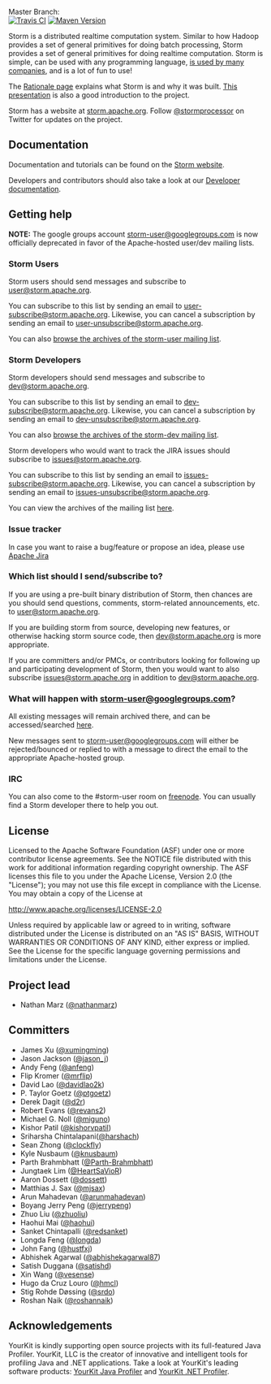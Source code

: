 Master Branch:  
[![Travis CI](https://travis-ci.org/apache/storm.svg?branch=master)](https://travis-ci.org/apache/storm)
[![Maven Version](https://maven-badges.herokuapp.com/maven-central/org.apache.storm/storm-core/badge.svg)](http://search.maven.org/#search|gav|1|g:"org.apache.storm"%20AND%20a:"storm-core")
 
Storm is a distributed realtime computation system. Similar to how Hadoop provides a set of general primitives for doing batch processing, Storm provides a set of general primitives for doing realtime computation. Storm is simple, can be used with any programming language, [is used by many companies](http://storm.apache.org/documentation/Powered-By.html), and is a lot of fun to use!

The [Rationale page](http://storm.apache.org/documentation/Rationale.html) explains what Storm is and why it was built. [This presentation](http://vimeo.com/40972420) is also a good introduction to the project.

Storm has a website at [storm.apache.org](http://storm.apache.org). Follow [@stormprocessor](https://twitter.com/stormprocessor) on Twitter for updates on the project.

## Documentation

Documentation and tutorials can be found on the [Storm website](http://storm.apache.org/documentation/Home.html).

Developers and contributors should also take a look at our [Developer documentation](DEVELOPER.md).


## Getting help

__NOTE:__ The google groups account storm-user@googlegroups.com is now officially deprecated in favor of the Apache-hosted user/dev mailing lists.

### Storm Users
Storm users should send messages and subscribe to [user@storm.apache.org](mailto:user@storm.apache.org).

You can subscribe to this list by sending an email to [user-subscribe@storm.apache.org](mailto:user-subscribe@storm.apache.org). Likewise, you can cancel a subscription by sending an email to [user-unsubscribe@storm.apache.org](mailto:user-unsubscribe@storm.apache.org).

You can also [browse the archives of the storm-user mailing list](http://mail-archives.apache.org/mod_mbox/storm-user/).

### Storm Developers
Storm developers should send messages and subscribe to [dev@storm.apache.org](mailto:dev@storm.apache.org).

You can subscribe to this list by sending an email to [dev-subscribe@storm.apache.org](mailto:dev-subscribe@storm.apache.org). Likewise, you can cancel a subscription by sending an email to [dev-unsubscribe@storm.apache.org](mailto:dev-unsubscribe@storm.apache.org).

You can also [browse the archives of the storm-dev mailing list](http://mail-archives.apache.org/mod_mbox/storm-dev/).

Storm developers who would want to track the JIRA issues should subscribe to [issues@storm.apache.org](mailto:issues@storm.apache.org).

You can subscribe to this list by sending an email to [issues-subscribe@storm.apache.org](mailto:issues-subscribe@storm.apache.org). Likewise, you can cancel a subscription by sending an email to [issues-unsubscribe@storm.apache.org](mailto:issues-unsubscribe@storm.apache.org).

You can view the archives of the mailing list [here](http://mail-archives.apache.org/mod_mbox/storm-issues/).

### Issue tracker
In case you want to raise a bug/feature or propose an idea, please use [Apache Jira](https://issues.apache.org/jira/projects/STORM)

### Which list should I send/subscribe to?
If you are using a pre-built binary distribution of Storm, then chances are you should send questions, comments, storm-related announcements, etc. to [user@storm.apache.org](mailto:user@storm.apache.org).

If you are building storm from source, developing new features, or otherwise hacking storm source code, then [dev@storm.apache.org](mailto:dev@storm.apache.org) is more appropriate.

If you are committers and/or PMCs, or contributors looking for following up and participating development of Storm, then you would want to also subscribe [issues@storm.apache.org](issues@storm.apache.org) in addition to [dev@storm.apache.org](dev@storm.apache.org).

### What will happen with storm-user@googlegroups.com?
All existing messages will remain archived there, and can be accessed/searched [here](https://groups.google.com/forum/#!forum/storm-user).

New messages sent to storm-user@googlegroups.com will either be rejected/bounced or replied to with a message to direct the email to the appropriate Apache-hosted group.

### IRC
You can also come to the #storm-user room on [freenode](http://freenode.net/). You can usually find a Storm developer there to help you out.

## License

Licensed to the Apache Software Foundation (ASF) under one
or more contributor license agreements.  See the NOTICE file
distributed with this work for additional information
regarding copyright ownership.  The ASF licenses this file
to you under the Apache License, Version 2.0 (the
"License"); you may not use this file except in compliance
with the License.  You may obtain a copy of the License at

  http://www.apache.org/licenses/LICENSE-2.0

Unless required by applicable law or agreed to in writing,
software distributed under the License is distributed on an
"AS IS" BASIS, WITHOUT WARRANTIES OR CONDITIONS OF ANY
KIND, either express or implied.  See the License for the
specific language governing permissions and limitations
under the License.


## Project lead

* Nathan Marz ([@nathanmarz](http://twitter.com/nathanmarz))

## Committers

* James Xu ([@xumingming](https://github.com/xumingming))
* Jason Jackson ([@jason_j](http://twitter.com/jason_j))
* Andy Feng ([@anfeng](https://github.com/anfeng))
* Flip Kromer ([@mrflip](https://github.com/mrflip))
* David Lao ([@davidlao2k](https://github.com/davidlao2k))
* P. Taylor Goetz ([@ptgoetz](https://github.com/ptgoetz))
* Derek Dagit ([@d2r](https://github.com/d2r))
* Robert Evans ([@revans2](https://github.com/revans2))
* Michael G. Noll ([@miguno](https://github.com/miguno))
* Kishor Patil ([@kishorvpatil](https://github.com/kishorvpatil))
* Sriharsha Chintalapani([@harshach](https://github.com/harshach))
* Sean Zhong ([@clockfly](http://github.com/clockfly))
* Kyle Nusbaum ([@knusbaum](https://github.com/knusbaum))
* Parth Brahmbhatt ([@Parth-Brahmbhatt](https://github.com/Parth-Brahmbhatt))
* Jungtaek Lim ([@HeartSaVioR](https://github.com/HeartSaVioR))
* Aaron Dossett ([@dossett](https://github.com/dossett))
* Matthias J. Sax ([@mjsax](https://github.com/mjsax))
* Arun Mahadevan ([@arunmahadevan](https://github.com/arunmahadevan))
* Boyang Jerry Peng ([@jerrypeng](https://github.com/jerrypeng))
* Zhuo Liu ([@zhuoliu](https://github.com/zhuoliu))
* Haohui Mai ([@haohui](https://github.com/haohui))
* Sanket Chintapalli ([@redsanket](https://github.com/redsanket))
* Longda Feng ([@longda](https://github.com/longdafeng))
* John Fang ([@hustfxj](https://github.com/hustfxj))
* Abhishek Agarwal ([@abhishekagarwal87](https://github.com/abhishekagarwal87))
* Satish Duggana ([@satishd](https://github.com/satishd))
* Xin Wang ([@vesense](https://github.com/vesense))
* Hugo da Cruz Louro ([@hmcl](https://github.com/hmcl))
* Stig Rohde Døssing ([@srdo](https://github.com/srdo/))
* Roshan Naik ([@roshannaik](http://github.com/roshannaik))

## Acknowledgements

YourKit is kindly supporting open source projects with its full-featured Java Profiler. YourKit, LLC is the creator of innovative and intelligent tools for profiling Java and .NET applications. Take a look at YourKit's leading software products: [YourKit Java Profiler](http://www.yourkit.com/java/profiler/index.jsp) and [YourKit .NET Profiler](http://www.yourkit.com/.net/profiler/index.jsp).
